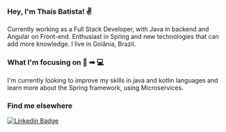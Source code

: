 ### Hey, I'm Thaís Batista! ✌

Currently working as a Full Stack Developer, with Java in backend and Angular on Front-end.
Enthusiast in Spring and new technologies that can add more knowledge.
I live in Goiânia, Brazil.

### What I'm focusing on 👩 ➡ 💻

I'm currently looking to improve my skills in java and kotlin languages and learn more about the Spring framework, using Microservices.

### Find me elsewhere

[![Linkedin Badge](https://img.shields.io/badge/-LinkedIn-blue?style=flat-sqare&logo=Linkedin&logoColor=white&link=https://www.linkedin.com/in/harshkumarkhatri/)](https://www.linkedin.con/in/thaís-regina-mendes-batista-711a37137/)
